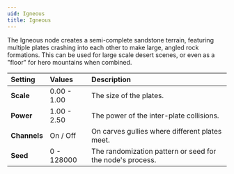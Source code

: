 ```yaml
---
uid: Igneous
title: Igneous
---
```


The Igneous node creates a semi-complete sandstone terrain, featuring multiple plates crashing into each other to make large, angled rock formations. This can be used for large scale desert scenes, or even as a "floor" for hero mountains when combined.

| Setting      | Values      | Description                                               |
| :----------- | :---------- | :-------------------------------------------------------- |
| **Scale**    | 0.00 - 1.00 | The size of the plates.                                   |
| **Power**    | 1.00 - 2.50 | The power of the inter-plate collisions.                  |
| **Channels** | On / Off    | On carves gullies where different plates meet.     |
| **Seed**     | 0 - 128000  | The randomization pattern or seed for the node's process. |
